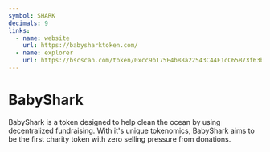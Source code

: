 ```yaml
---
symbol: SHARK
decimals: 9
links:
  - name: website
    url: https://babysharktoken.com/
  - name: explorer
    url: https://bscscan.com/token/0xcc9b175E4b88a22543C44F1cC65B73f63b0D4EfE
---
```


# BabyShark

BabyShark is a token designed to help clean the ocean by using decentralized fundraising. With it's unique tokenomics, BabyShark aims to be the first charity token with zero selling pressure from donations.
